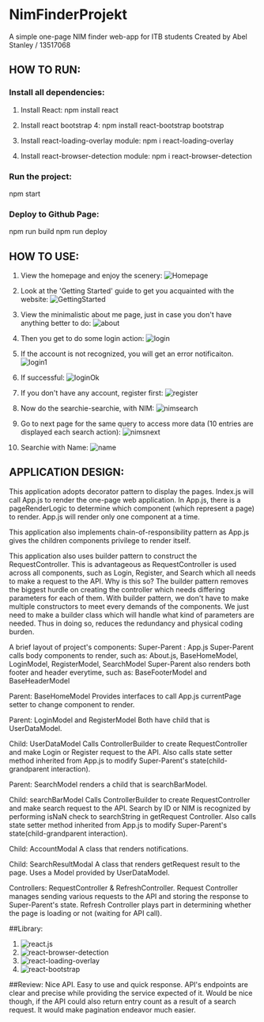 # NimFinderProjekt
A simple one-page NIM finder web-app for ITB students
Created by Abel Stanley / 13517068

## HOW TO RUN:
### Install all dependencies:
1. Install React:
    npm install react

2. Install react bootstrap 4:
    npm install react-bootstrap bootstrap

3. Install react-loading-overlay module:
    npm i react-loading-overlay

4. Install react-browser-detection module:
    npm i react-browser-detection

### Run the project:
npm start

### Deploy to Github Page:
npm run build
npm run deploy

## HOW TO USE:
1. View the homepage and enjoy the scenery:
![Homepage](screenshots/homepage1.PNG)

2. Look at the 'Getting Started' guide to get you acquainted with the website:
![GettingStarted](screenshots/gettingStarted.PNG)

3. View the minimalistic about me page, just in case you don't have anything better to do:
![about](screenshots/about.PNG)

4. Then you get to do some login action:
![login](screenshots/login.PNG)

5. If the account is not recognized, you will get an error notificaiton.
![login1](screenshots/login1.PNG)

6. If successful:
![loginOk](screenshots/loginresult1.PNG)

7. If you don't have any account, register first:
![register](screenshots/register.PNG)

8. Now do the searchie-searchie, with NIM:
![nimsearch](screenshots/search1.PNG)

9. Go to next page for the same query to access more data (10 entries are displayed each search action):
![nimsnext](screenshots/search1next.PNG)

10. Searchie with Name:
![name](screenshots/search2.PNG)

## APPLICATION DESIGN:

This application adopts decorator pattern to display the pages. Index.js will call App.js to render the one-page web application. In App.js, there is a pageRenderLogic to determine which component (which represent a page) to render. App.js will render only one component at a time.

This application also implements chain-of-responsibility pattern as App.js gives the children components privilege to render itself.

This application also uses builder pattern to construct the RequestController. This is advantageous as RequestController is used across all components, such as Login, Register, and Search which all needs to make a request to the API. Why is this so? The builder pattern removes the biggest hurdle on creating the controller which needs differing parameters for each of them. With builder pattern, we don't have to make multiple constructors to meet every demands of the components. We just need to make a builder class which will handle what kind of parameters are needed. Thus in doing so, reduces the redundancy and physical coding burden.

A brief layout of project's components:
Super-Parent : App.js
Super-Parent calls body components to render, such as: About.js, BaseHomeModel, LoginModel, RegisterModel, SearchModel
Super-Parent also renders both footer and header everytime, such as: BaseFooterModel and BaseHeaderModel

Parent: BaseHomeModel
Provides interfaces to call App.js currentPage setter to change component to render.

Parent: LoginModel and RegisterModel
Both have child that is UserDataModel.

Child: UserDataModel
Calls ControllerBuilder to create RequestController and make Login or Register request to the API. Also calls state setter method inherited from App.js to modify   Super-Parent's state(child-grandparent interaction).

Parent: SearchModel
renders a child that is searchBarModel.

Child: searchBarModel
Calls ControllerBuilder to create RequestController and make search request to the API. Search by ID or NIM is recognized by performing isNaN check to searchString in getRequest Controller. Also calls state setter method inherited from App.js to modify   Super-Parent's state(child-grandparent interaction).

Child: AccountModal
A class that renders notifications.

Child: SearchResultModal
A class that renders getRequest result to the page. Uses a Model provided by UserDataModel.

Controllers: RequestController & RefreshController.
Request Controller manages sending various requests to the API and storing the response to Super-Parent's state.
Refresh Controller plays part in determining whether the page is loading or not (waiting for API call).

##Library:
1. ![react.js](https://www.npmjs.com/package/react)
2. ![react-browser-detection](https://www.npmjs.com/package/react-browser-detection)
3. ![react-loading-overlay](https://www.npmjs.com/package/react-loading-overlay)
4. ![react-bootstrap](https://www.npmjs.com/package/react-bootstrap)

##Review:
Nice API. Easy to use and quick response. API's endpoints are clear and precise while providing the service expected of it. Would be nice though, if the API could also return entry count as a result of a search request. It would make pagination endeavor much easier.
